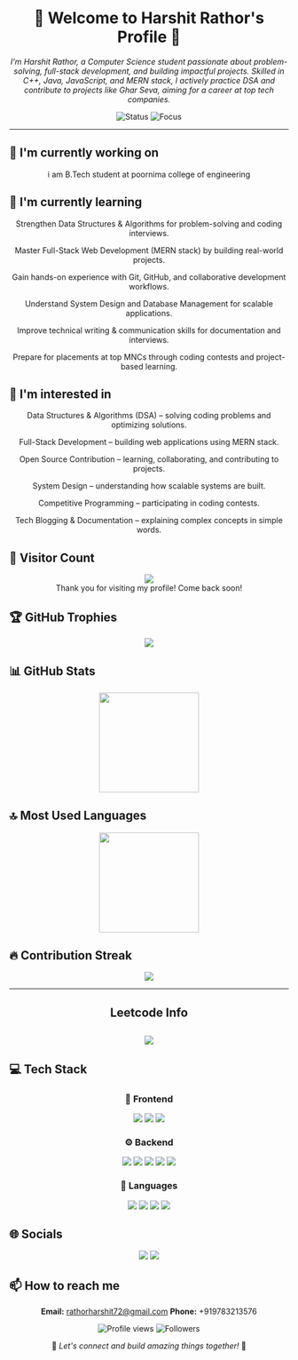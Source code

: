 <div align="center">

# 🌟 Welcome to Harshit Rathor's Profile 🌟

<p><em>I’m Harshit Rathor, a Computer Science student passionate about problem-solving, full-stack development, and building impactful projects. Skilled in C++, Java, JavaScript, and MERN stack, I actively practice DSA and contribute to projects like Ghar Seva, aiming for a career at top tech companies.</em></p>

<img src="https://img.shields.io/badge/Status-Available_for_collaboration-brightgreen" alt="Status" />
<img src="https://img.shields.io/badge/Focus-Web_Development-blue" alt="Focus" />

</div>

<hr>

## 🔭 I'm currently working on

<div align="center"><p>i am B.Tech student at poornima college of engineering </p></div>

## 🌱 I'm currently learning

<div align="center"><p>Strengthen Data Structures & Algorithms for problem-solving and coding interviews.

Master Full-Stack Web Development (MERN stack) by building real-world projects.

Gain hands-on experience with Git, GitHub, and collaborative development workflows.

Understand System Design and Database Management for scalable applications.

Improve technical writing & communication skills for documentation and interviews.

Prepare for placements at top MNCs through coding contests and project-based learning.</p></div>

## 👀 I'm interested in

<div align="center"><p>Data Structures & Algorithms (DSA) – solving coding problems and optimizing solutions.

Full-Stack Development – building web applications using MERN stack.

Open Source Contribution – learning, collaborating, and contributing to projects.

System Design – understanding how scalable systems are built.

Competitive Programming – participating in coding contests.

Tech Blogging & Documentation – explaining complex concepts in simple words.</p></div>

## 👀 Visitor Count

<!-- ⚠️ Important: Replace 'harshitrathore97' with your actual GitHub username in the URL below -->
<p align="center">
  <img src="https://profile-counter.glitch.me/harshitrathore97/count.svg" />
  <br>Thank you for visiting my profile! Come back soon!
</p>


## 🏆 GitHub Trophies

<!-- ⚠️ Important: Replace 'harshitrathore97' with your actual GitHub username in the URL below -->
<p align="center">
  <img src="https://github-profile-trophy.vercel.app/?username=harshitrathore97&theme=juicyfresh&column=7&margin-w=15&margin-h=15" />
</p>

## 📊 GitHub Stats

<!-- ⚠️ Important: Replace 'harshitrathore97' with your actual GitHub username in the URL below -->
<div align="center">
  <img height="180em" src="https://github-readme-stats.vercel.app/api?username=harshitrathore97&show_icons=true&theme=radical&include_all_commits=true&count_private=true"/>
</div>

## 🔝 Most Used Languages

<!-- ⚠️ Important: Replace 'harshitrathore97' with your actual GitHub username in the URL below -->
<div align="center">
  <img height="180em" src="https://github-readme-stats.vercel.app/api/top-langs/?username=harshitrathore97&layout=compact&langs_count=10&theme=radical"/>
</div>

## 🔥 Contribution Streak

<!-- ⚠️ Important: Replace 'harshitrathore97' with your actual GitHub username in the URL below -->
<div align="center">
  <img src="https://github-readme-streak-stats.herokuapp.com/?user=harshitrathore97&theme=radical&hide_border=false" />
</div>

---

<h2 align="center">Leetcode Info<h2>  
<p align="center">
  
  <img  align=top flex-grow=1 src="https://leetcard.jacoblin.cool/harshitrathor?theme=dark&font=Nunito&ext=heatmap" />  
</p>

## 💻 Tech Stack

<div align="center">

### 🎨 Frontend

<img src="https://img.shields.io/badge/-React-05122A?style=for-the-badge&color=ff69b4"> <img src="https://img.shields.io/badge/-HTML5-05122A?style=for-the-badge&color=ff69b4"> <img src="https://img.shields.io/badge/-CSS3-05122A?style=for-the-badge&color=ff69b4">

### ⚙️ Backend

<img src="https://img.shields.io/badge/-Node.js-05122A?style=for-the-badge&color=4169e1"> <img src="https://img.shields.io/badge/-Express-05122A?style=for-the-badge&color=4169e1"> <img src="https://img.shields.io/badge/-MongoDB-05122A?style=for-the-badge&color=4169e1"> <img src="https://img.shields.io/badge/-MySQL-05122A?style=for-the-badge&color=4169e1"> <img src="https://img.shields.io/badge/-SQLite-05122A?style=for-the-badge&color=4169e1">

### 💬 Languages

<img src="https://img.shields.io/badge/-JavaScript-05122A?style=for-the-badge&color=FFA500"> <img src="https://img.shields.io/badge/-C++-05122A?style=for-the-badge&color=FFA500"> <img src="https://img.shields.io/badge/-C-05122A?style=for-the-badge&color=FFA500"> <img src="https://img.shields.io/badge/-Java-05122A?style=for-the-badge&color=FFA500">

</div>

## 🌐 Socials

<div align="center">

<a href="https://github.com/harshitrathore97"><img src="https://img.shields.io/badge/github-%23121011.svg?style=for-the-badge&logo=github&logoColor=white&color=9a6bdf"></a> <a href="www.linkedin.com/in/harshitrathore97"><img src="https://img.shields.io/badge/linkedin-%230077B5.svg?style=for-the-badge&logo=linkedin&logoColor=white&color=df6b9a"></a> 

</div>

## 📫 How to reach me

<div align="center">

**Email:** rathorharshit72@gmail.com
**Phone:** +919783213576

</div>

<div align="center">

<!-- ⚠️ Important: Replace 'harshitrathore97' with your actual GitHub username in the URLs below -->
<img src="https://komarev.com/ghpvc/?username=harshitrathore97&style=for-the-badge&color=blueviolet" alt="Profile views"/>

<img src="https://img.shields.io/github/followers/harshitrathore97?style=for-the-badge&color=ff69b4" alt="Followers"/>

<p>🌈 <i>Let's connect and build amazing things together!</i> 🚀</p>

</div>
